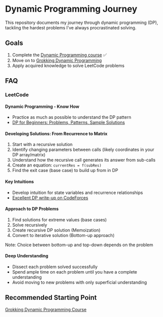 # Dynamic Programming Journey

This repository documents my journey through dynamic programming (DP), tackling the hardest problems I've always procrastinated solving.

## Goals

1. Complete the [Dynamic Programming course](https://www.youtube.com/watch?v=oBt53YbR9Kk) ✅
2. Move on to [Grokking Dynamic Programming](https://www.educative.io/courses/grokking-dynamic-programming-a-deep-dive-using-python)
3. Apply acquired knowledge to solve LeetCode problems

## FAQ

### LeetCode

#### Dynamic Programming - Know How

- Practice as much as possible to understand the DP pattern
- [DP for Beginners: Problems, Patterns, Sample Solutions](https://leetcode.com/discuss/study-guide/662866/DP-for-Beginners-Problems-or-Patterns-or-Sample-Solutions)

#### Developing Solutions: From Recurrence to Matrix

1. Start with a recursive solution
2. Identify changing parameters between calls (likely coordinates in your DP array/matrix)
3. Understand how the recursive call generates its answer from sub-calls
4. Create an equation: `currentRes = f(subRes)`
5. Find the exit case (base case) to build up from in DP

#### Key Intuitions

- Develop intuition for state variables and recurrence relationships
- [Excellent DP write-up on CodeForces](https://codeforces.com/blog/entry/43256)

#### Approach to DP Problems

1. Find solutions for extreme values (base cases)
2. Solve recursively
3. Create recursive DP solution (Memoization)
4. Convert to iterative solution (Bottom-up approach)

Note: Choice between bottom-up and top-down depends on the problem

#### Deep Understanding

- Dissect each problem solved successfully
- Spend ample time on each problem until you have a complete understanding
- Avoid moving to new problems with only superficial understanding

## Recommended Starting Point

[Grokking Dynamic Programming Course](https://www.educative.io/courses/grokking-dynamic-programming-a-deep-dive-using-python)